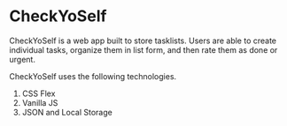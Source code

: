 # CheckYoSelf
CheckYoSelf is a web app built to store tasklists.  Users are able to create individual tasks, organize them in list form,
and then rate them as done or urgent. 

CheckYoSelf uses the following technologies.
1. CSS Flex
2. Vanilla JS
3. JSON and Local Storage
